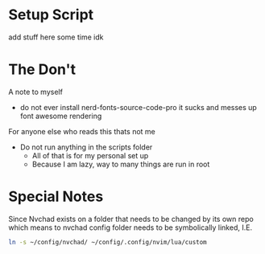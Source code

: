 # Setup Script

add stuff here some time idk

# The Don't

A note to myself

- do not ever install nerd-fonts-source-code-pro
  it sucks and messes up font awesome rendering

For anyone else who reads this thats not me

- Do not run anything in the scripts folder
  - All of that is for my personal set up
  - Because I am lazy, way to many things are run in root

# Special Notes

Since Nvchad exists on a folder that needs to be changed by its own repo
which means to nvchad config folder needs to be symbolically linked, I.E.

```bash
ln -s ~/config/nvchad/ ~/config/.config/nvim/lua/custom
```
